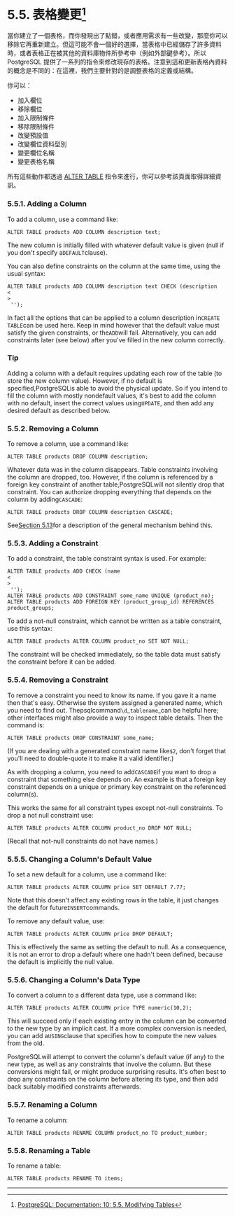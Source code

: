 # 5.5. 表格變更[^1]

當你建立了一個表格，而你發現出了點錯，或者應用需求有一些改變，那麼你可以移除它再重新建立。但這可能不會一個好的選擇，當表格中已經儲存了許多資料時，或者表格正在被其他的資料庫物件所參考中（例如外部鍵參考）。所以 PostgreSQL 提供了一系列的指令來修改現存的表格。注意到這和更新表格內資料的概念是不同的：在這裡，我們主要針對的是調整表格的定義或結構。

你可以：

* 加入欄位
* 移除欄位
* 加入限制條件
* 移除限制條件
* 改變預設值
* 改變欄位資料型別
* 變更欄位名稱
* 變更表格名稱

所有這些動作都透過 [ALTER TABLE](/vi-reference/i-sql-commands/alter-table.md) 指令來進行，你可以參考該頁面取得詳細資訊。

### 5.5.1. Adding a Column

To add a column, use a command like:

```
ALTER TABLE products ADD COLUMN description text;
```

The new column is initially filled with whatever default value is given \(null if you don't specify a`DEFAULT`clause\).

You can also define constraints on the column at the same time, using the usual syntax:

```
ALTER TABLE products ADD COLUMN description text CHECK (description 
<
>
 '');
```

In fact all the options that can be applied to a column description in`CREATE TABLE`can be used here. Keep in mind however that the default value must satisfy the given constraints, or the`ADD`will fail. Alternatively, you can add constraints later \(see below\) after you've filled in the new column correctly.

### Tip

Adding a column with a default requires updating each row of the table \(to store the new column value\). However, if no default is specified,PostgreSQLis able to avoid the physical update. So if you intend to fill the column with mostly nondefault values, it's best to add the column with no default, insert the correct values using`UPDATE`, and then add any desired default as described below.

### 5.5.2. Removing a Column

To remove a column, use a command like:

```
ALTER TABLE products DROP COLUMN description;
```

Whatever data was in the column disappears. Table constraints involving the column are dropped, too. However, if the column is referenced by a foreign key constraint of another table,PostgreSQLwill not silently drop that constraint. You can authorize dropping everything that depends on the column by adding`CASCADE`:

```
ALTER TABLE products DROP COLUMN description CASCADE;
```

See[Section 5.13](https://www.postgresql.org/docs/10/static/ddl-depend.html)for a description of the general mechanism behind this.

### 5.5.3. Adding a Constraint

To add a constraint, the table constraint syntax is used. For example:

```
ALTER TABLE products ADD CHECK (name 
<
>
 '');
ALTER TABLE products ADD CONSTRAINT some_name UNIQUE (product_no);
ALTER TABLE products ADD FOREIGN KEY (product_group_id) REFERENCES product_groups;
```

To add a not-null constraint, which cannot be written as a table constraint, use this syntax:

```
ALTER TABLE products ALTER COLUMN product_no SET NOT NULL;
```

The constraint will be checked immediately, so the table data must satisfy the constraint before it can be added.

### 5.5.4. Removing a Constraint

To remove a constraint you need to know its name. If you gave it a name then that's easy. Otherwise the system assigned a generated name, which you need to find out. Thepsqlcommand`\d`\_`tablename`\_can be helpful here; other interfaces might also provide a way to inspect table details. Then the command is:

```
ALTER TABLE products DROP CONSTRAINT some_name;
```

\(If you are dealing with a generated constraint name like`$2`, don't forget that you'll need to double-quote it to make it a valid identifier.\)

As with dropping a column, you need to add`CASCADE`if you want to drop a constraint that something else depends on. An example is that a foreign key constraint depends on a unique or primary key constraint on the referenced column\(s\).

This works the same for all constraint types except not-null constraints. To drop a not null constraint use:

```
ALTER TABLE products ALTER COLUMN product_no DROP NOT NULL;
```

\(Recall that not-null constraints do not have names.\)

### 5.5.5. Changing a Column's Default Value

To set a new default for a column, use a command like:

```
ALTER TABLE products ALTER COLUMN price SET DEFAULT 7.77;
```

Note that this doesn't affect any existing rows in the table, it just changes the default for future`INSERT`commands.

To remove any default value, use:

```
ALTER TABLE products ALTER COLUMN price DROP DEFAULT;
```

This is effectively the same as setting the default to null. As a consequence, it is not an error to drop a default where one hadn't been defined, because the default is implicitly the null value.

### 5.5.6. Changing a Column's Data Type

To convert a column to a different data type, use a command like:

```
ALTER TABLE products ALTER COLUMN price TYPE numeric(10,2);
```

This will succeed only if each existing entry in the column can be converted to the new type by an implicit cast. If a more complex conversion is needed, you can add a`USING`clause that specifies how to compute the new values from the old.

PostgreSQLwill attempt to convert the column's default value \(if any\) to the new type, as well as any constraints that involve the column. But these conversions might fail, or might produce surprising results. It's often best to drop any constraints on the column before altering its type, and then add back suitably modified constraints afterwards.

### 5.5.7. Renaming a Column

To rename a column:

```
ALTER TABLE products RENAME COLUMN product_no TO product_number;
```

### 5.5.8. Renaming a Table

To rename a table:

```
ALTER TABLE products RENAME TO items;
```

---

[^1]: [PostgreSQL: Documentation: 10: 5.5. Modifying Tables](https://www.postgresql.org/docs/10/static/ddl-alter.html)

